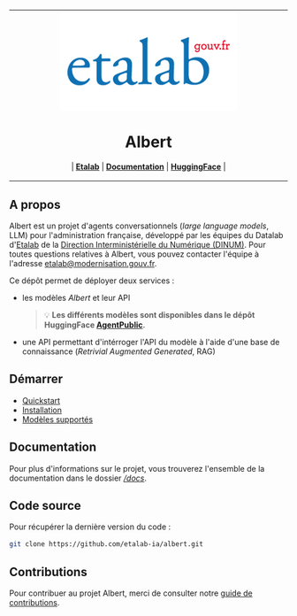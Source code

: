<table align="center"><tr><td align="center" width="9999">
<img src="/docs/assets/etalab.jpg" align="center" alt="Project icon">

# Albert

| <a href="https://www.etalab.gouv.fr/"><b>Etalab</b></a> | <a href="https://github.com/etalab-ia/albert/tree/main/docs"><b>Documentation</b></a> | <a href="https://huggingface.co/AgentPublic"><b>HuggingFace</b></a> | 

</td></tr></table>

## A propos

Albert est un projet d'agents conversationnels (*large language models*, LLM) pour l'administration française, développé par les équipes du Datalab d'[Etalab](https://www.etalab.gouv.fr/) de la [Direction Interministérielle du Numérique (DINUM)](https://www.numerique.gouv.fr/dinum/). Pour toutes questions relatives à Albert, vous pouvez contacter l'équipe à l'adresse [etalab@modernisation.gouv.fr](etalab@modernisation.gouv.fr).

Ce dépôt permet de déployer deux services :
- les modèles *Albert* et leur API

   > 💡 **Les différents modèles sont disponibles dans le dépôt HuggingFace [AgentPublic](https://huggingface.co/AgentPublic).**

- une API permettant d'intérroger l'API du modèle à l'aide d'une base de connaissance (*Retrivial Augmented Generated*, RAG)

## Démarrer

* [Quickstart](/docs/quickstard.md)
* [Installation](/docs/installation.md)
* [Modèles supportés](/docs/modeles.md)

## Documentation 

Pour plus d'informations sur le projet, vous trouverez l'ensemble de la documentation dans le dossier *[/docs](./docs/)*.

## Code source

Pour récupérer la dernière version du code :

```bash
git clone https://github.com/etalab-ia/albert.git
```

## Contributions

Pour contribuer au projet Albert, merci de consulter notre [guide de contributions](./CONTRIBUTING.md).
